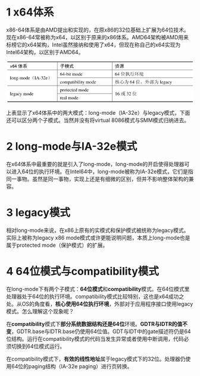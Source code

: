 # 1 x64体系

x86\-64体系是由AMD提出和实现的，在原x86的32位基础上扩展为64位技术。现在x86\-64常被称为x64，以区别于原来的x86体系。AMD64架构被AMD用来标榜它的x64架构，Intel虽然接纳和使用了x64，但现在称自己的x64实现为Intel64架构，以区别于AMD64。

![config](./images/1.png)

上表显示了x64体系中的两大模式：long\-mode（IA\-32e）与legacy模式，下面还可以区分两个子模式。当然并没有将virtual 8086模式与SMM模式归纳进去。

# 2 long\-mode与IA\-32e模式

在x64体系中最重要的就是引入了long\-mode，long-mode的开启使得处理器可以进入64位的执行环境。在Intel64中，long-mode被称为IA-32e模式，它们是指同一事物。虽然是同一事物，实现上还是有细微的区别，但并不影响整体架构的兼容。

# 3 legacy模式

相对long\-mode来说，在x86上原有的实模式和保护模式被统称为legacy模式。实际上被称为legacy x86 mode模式或许更能说明问题，本质上long-mode也是属于protected mode（保护模式）的扩展。

# 4 64位模式与compatibility模式

在long\-mode下有两个子模式：**64位模式**和**compatibility**模式。在64位模式里处理器处于64位的执行环境。compatibility模式比较特别，这也是x64成功之处。从OS的角度看，**核心使用64位执行环境**，外部对于应用程序接口使用legacy模式。怎么理解这个现象呢？

在**compatibility**模式下**部分系统数据结构还是64位**环境。**GDTR与IDTR的值不变**，GDTR.base与IDTR.base仍使用64位值。GDT与IDT中的gate描述符仍是64位结构。运行在compatibility模式的代码当发生异常或者使用中断调用，代码必须切换到64位模式运行。

在compatibility模式下，**有效的线性地址**属于legacy模式下的32位。处理器仍使用64位的paging结构（IA\-32e paging）进行页转换。